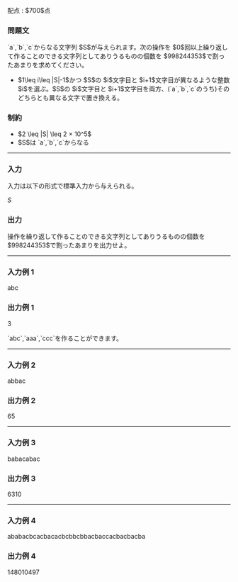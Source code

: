 
<div>

<span>

<span>

<p>
配点 : $700$点
</p>

<div>

<section>

### **問題文**

<p>
`a`,`b`,`c`からなる文字列 $S$が与えられます。次の操作を $0$回以上繰り返して作ることのできる文字列としてありうるものの個数を
$998244353$で割ったあまりを求めてください。
</p>

<ul>

<li>
$1\leq i\leq |S|-1$かつ $S$の $i$文字目と $i+1$文字目が異なるような整数 $i$を選ぶ。$S$の $i$文字目と $i+1$文字目を両方、(`a`,`b`,`c`のうち)そのどちらとも異なる文字で置き換える。
</li>

</ul>

</section>

</div>

<div>

<section>

### **制約**

<ul>

<li>
$2 \leq |S| \leq 2 × 10^5$
</li>

<li>
$S$は `a`,`b`,`c`からなる
</li>

</ul>

</section>

</div>

---

<div>

<div>

<section>

### **入力**

<p>
入力は以下の形式で標準入力から与えられる。
</p>

<div>

$S$
</div>

</section>

</div>

<div>

<section>

### **出力**

<p>
操作を繰り返して作ることのできる文字列としてありうるものの個数を $998244353$で割ったあまりを出力せよ。
</p>

</section>

</div>

</div>

---

<div>

<section>

### **入力例 1**

<div>

abc

</div>

</section>

</div>

<div>

<section>

### **出力例 1**

<div>

3

</div>

<p>
`abc`,`aaa`,`ccc`を作ることができます。
</p>

</section>

</div>

---

<div>

<section>

### **入力例 2**

<div>

abbac

</div>

</section>

</div>

<div>

<section>

### **出力例 2**

<div>

65

</div>

</section>

</div>

---

<div>

<section>

### **入力例 3**

<div>

babacabac

</div>

</section>

</div>

<div>

<section>

### **出力例 3**

<div>

6310

</div>

</section>

</div>

---

<div>

<section>

### **入力例 4**

<div>

ababacbcacbacacbcbbcbbacbaccacbacbacba

</div>

</section>

</div>

<div>

<section>

### **出力例 4**

<div>

148010497

</div>

</section>

</div>

</span>

</span>

</div>
